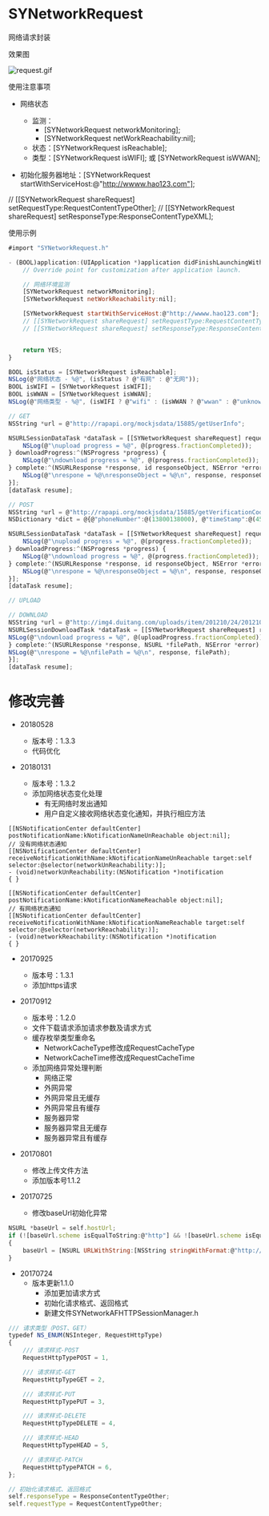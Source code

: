 # SYNetworkRequest
网络请求封装

效果图

![request.gif](./request.gif)

使用注意事项
* 网络状态
  * 监测：
    * [SYNetworkRequest networkMonitoring];
    * [SYNetworkRequest netWorkReachability:nil];
  * 状态：[SYNetworkRequest isReachable];
  * 类型：[SYNetworkRequest isWIFI]; 或 [SYNetworkRequest isWWAN];

* 初始化服务器地址：[SYNetworkRequest startWithServiceHost:@"http://wwww.hao123.com"];

// [[SYNetworkRequest shareRequest] setRequestType:RequestContentTypeOther];
// [[SYNetworkRequest shareRequest] setResponseType:ResponseContentTypeXML];

使用示例
~~~ javascript
#import "SYNetworkRequest.h"
~~~

~~~ javascript
- (BOOL)application:(UIApplication *)application didFinishLaunchingWithOptions:(NSDictionary *)launchOptions {
    // Override point for customization after application launch.

    // 网络环境监测
    [SYNetworkRequest networkMonitoring];
    [SYNetworkRequest netWorkReachability:nil];

    [SYNetworkRequest startWithServiceHost:@"http://wwww.hao123.com"];
    // [[SYNetworkRequest shareRequest] setRequestType:RequestContentTypeOther];
    // [[SYNetworkRequest shareRequest] setResponseType:ResponseContentTypeXML];


    return YES;
}
~~~ 

~~~ javascript
BOOL isStatus = [SYNetworkRequest isReachable];
NSLog(@"网络状态 - %@", (isStatus ? @"有网" : @"无网"));
BOOL isWIFI = [SYNetworkRequest isWIFI];
BOOL isWWAN = [SYNetworkRequest isWWAN];
NSLog(@"网络类型 - %@", (isWIFI ? @"wifi" : (isWWAN ? @"wwan" : @"unknow")));
~~~ 

~~~ javascript
// GET
NSString *url = @"http://rapapi.org/mockjsdata/15885/getUserInfo";

NSURLSessionDataTask *dataTask = [[SYNetworkRequest shareRequest] requestWithUrl:url parameters:nil methord:@"GET" uploadProgress:^(NSProgress *progress) {
    NSLog(@"\nupload progress = %@", @(progress.fractionCompleted));
} downloadProgress:^(NSProgress *progress) {
    NSLog(@"\ndownload progress = %@", @(progress.fractionCompleted));
} complete:^(NSURLResponse *response, id responseObject, NSError *error) {
    NSLog(@"\nrespone = %@\nresponseObject = %@\n", response, responseObject);
}];
[dataTask resume];
~~~ 

~~~ javascript
// POST
NSString *url = @"http://rapapi.org/mockjsdata/15885/getVerificationCode";
NSDictionary *dict = @{@"phoneNumber":@(13800138000), @"timeStamp":@(456461015645646)};

NSURLSessionDataTask *dataTask = [[SYNetworkRequest shareRequest] requestWithUrl:url parameters:dict methord:@"post" uploadProgress:^(NSProgress *progress) {
    NSLog(@"\nupload progress = %@", @(progress.fractionCompleted));
} downloadProgress:^(NSProgress *progress) {
    NSLog(@"\ndownload progress = %@", @(progress.fractionCompleted));
} complete:^(NSURLResponse *response, id responseObject, NSError *error) {
    NSLog(@"\nrespone = %@\nresponseObject = %@\n", response, responseObject);
}];
[dataTask resume];
~~~ 

~~~ javascript
// UPLOAD

~~~ 

~~~ javascript
// DOWNLOAD
NSString *url = @"http://img4.duitang.com/uploads/item/201210/24/20121024114802_sVwSR.jpeg";
NSURLSessionDownloadTask *dataTask = [[SYNetworkRequest shareRequest] requestDownloadWithUrl:url parameters:nil downloadProgress:^(NSProgress *uploadProgress) {
NSLog(@"\ndownload progress = %@", @(uploadProgress.fractionCompleted));
} complete:^(NSURLResponse *response, NSURL *filePath, NSError *error) {
NSLog(@"\nrespone = %@\nfilePath = %@\n", response, filePath);
}];
[dataTask resume];
~~~ 


# 修改完善
* 20180528
  * 版本号：1.3.3
  * 代码优化
  
* 20180131
  * 版本号：1.3.2
  * 添加网络状态变化处理
    * 有无网络时发出通知
    * 用户自定义接收网络状态变化通知，并执行相应方法

```
[[NSNotificationCenter defaultCenter] postNotificationName:kNotificationNameUnReachable object:nil];
// 没有网络状态通知
[[NSNotificationCenter defaultCenter] receiveNotificationWithName:kNotificationNameUnReachable target:self selector:@selector(networkUnReachability:)];
- (void)networkUnReachability:(NSNotification *)notification
{ }
```
```
[[NSNotificationCenter defaultCenter] postNotificationName:kNotificationNameReachable object:nil];
// 有网络状态通知
[[NSNotificationCenter defaultCenter] receiveNotificationWithName:kNotificationNameReachable target:self selector:@selector(networkReachability:)];
- (void)networkReachability:(NSNotification *)notification
{ }
```


* 20170925
  * 版本号：1.3.1
  * 添加https请求

* 20170912
  * 版本号：1.2.0
  * 文件下载请求添加请求参数及请求方式
  * 缓存枚举类型重命名
    * NetworkCacheType修改成RequestCacheType
    * NetworkCacheTime修改成RequestCacheTime
  * 添加网络异常处理判断
    * 网络正常
    * 外网异常
    * 外网异常且无缓存
    * 外网异常且有缓存
    * 服务器异常
    * 服务器异常且无缓存
    * 服务器异常且有缓存

* 20170801
  * 修改上传文件方法
  * 添加版本号1.1.2

* 20170725
  * 修改baseUrl初始化异常
~~~ javascript
NSURL *baseUrl = self.hostUrl;
if (![baseUrl.scheme isEqualToString:@"http"] && ![baseUrl.scheme isEqualToString:@"https"])
{
    baseUrl = [NSURL URLWithString:[NSString stringWithFormat:@"http://%@", APIServiceHost]];
}
~~~

* 20170724 
  * 版本更新1.1.0
    * 添加更加请求方式
    * 初始化请求格式、返回格式
    * 新建文件SYNetworkAFHTTPSessionManager.h
~~~ javascript
/// 请求类型（POST、GET）
typedef NS_ENUM(NSInteger, RequestHttpType)
{
    /// 请求样式-POST
    RequestHttpTypePOST = 1,

    /// 请求样式-GET
    RequestHttpTypeGET = 2,

    /// 请求样式-PUT
    RequestHttpTypePUT = 3,

    /// 请求样式-DELETE
    RequestHttpTypeDELETE = 4,

    /// 请求样式-HEAD
    RequestHttpTypeHEAD = 5,

    /// 请求样式-PATCH
    RequestHttpTypePATCH = 6,
};
~~~
~~~ javascript
// 初始化请求格式、返回格式
self.responseType = ResponseContentTypeOther;
self.requestType = RequestContentTypeOther;
~~~






